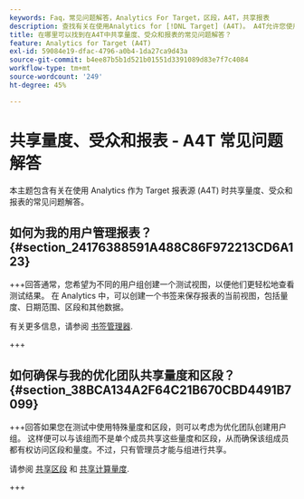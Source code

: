 ```yaml
---
keywords: Faq，常见问题解答，Analytics For Target，区段，A4T，共享报表
description: 查找有关在使用Analytics for [!DNL Target] (A4T)。 A4T允许您使用Analytics报表进行Adobe [!DNL Target] 活动。
title: 在哪里可以找到在A4T中共享量度、受众和报表的常见问题解答？
feature: Analytics for Target (A4T)
exl-id: 59084e19-dfac-4796-a0b4-1da27ca9d43a
source-git-commit: b4ee87b5b1d521b01551d3391089d83e7f7c4084
workflow-type: tm+mt
source-wordcount: '249'
ht-degree: 45%

---
```


# 共享量度、受众和报表 - A4T 常见问题解答

本主题包含有关在使用 Analytics 作为 Target 报表源 (A4T) 时共享量度、受众和报表的常见问题解答。

## 如何为我的用户管理报表？ {#section_24176388591A488C86F972213CD6A123}

+++回答通常，您希望为不同的用户组创建一个测试视图，以便他们更轻松地查看测试结果。 在 Analytics 中，可以创建一个书签来保存报表的当前视图，包括量度、日期范围、区段和其他数据。

有关更多信息，请参阅 [书签管理器](https://experienceleague.adobe.com/docs/analytics/analyze/reports-analytics/bookmarks.html).

+++

## 如何确保与我的优化团队共享量度和区段？ {#section_38BCA134A2F64C21B670CBD4491B7099}

+++回答如果您在测试中使用特殊量度和区段，则可以考虑为优化团队创建用户组。 这样便可以与该组而不是单个成员共享这些量度和区段，从而确保该组成员都有权访问区段和量度。不过，只有管理员才能与组进行共享。

请参阅 [共享区段](https://experienceleague.adobe.com/docs/analytics/components/segmentation/segmentation-workflow/t-seg-share.html) 和 [共享计算量度](https://experienceleague.adobe.com/docs/analytics/components/calculated-metrics/calcmetric-workflow/cm-sharing.html).

+++